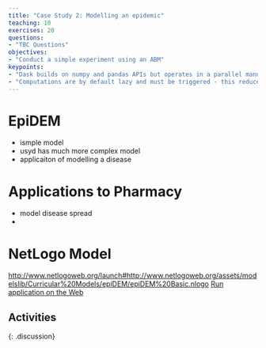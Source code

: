 ```yaml
---
title: "Case Study 2: Modelling an epidemic"
teaching: 10
exercises: 20
questions:
- "TBC Questions"
objectives:
- "Conduct a simple experiment using an ABM"
keypoints:
- "Dask builds on numpy and pandas APIs but operates in a parallel manner"
- "Computations are by default lazy and must be triggered - this reduces unneccessary computation time"
---
```


# EpiDEM

- ismple model
- usyd has much more complex model
- applicaiton of modelling a disease

# Applications to Pharmacy

- model disease spread
- 


# NetLogo Model


http://www.netlogoweb.org/launch#http://www.netlogoweb.org/assets/modelslib/Curricular%20Models/epiDEM/epiDEM%20Basic.nlogo
<a href = "http://www.netlogoweb.org/launch#http://ccl.northwestern.edu/netlogo/models/models/Sample%20Models/Social%20Science/Rumor%20Mill.nlogo">Run application on the Web</a>

## Activities

>
>
>
>
{: .discussion}

